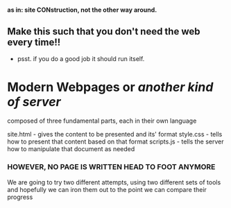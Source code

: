 #### as in: site **CON**struction, not the other way around.
## **Make this such that you don't need the web every time!!**
- psst. if you do a good job it should run itself.

# Modern Webpages or *another kind of server*

composed of three fundamental parts, each in their own language

site.html - gives the content to be presented and its' format
style.css - tells how to present that content based on that format
scripts.js - tells the server how to manipulate that document as needed

### **HOWEVER, NO PAGE IS WRITTEN HEAD TO FOOT ANYMORE** 

We are going to try two different attempts, using two different sets of tools and hopefully we can iron them out to the point we can compare their progress


